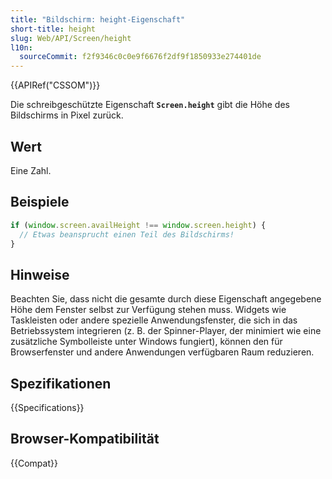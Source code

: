 ```yaml
---
title: "Bildschirm: height-Eigenschaft"
short-title: height
slug: Web/API/Screen/height
l10n:
  sourceCommit: f2f9346c0c0e9f6676f2df9f1850933e274401de
---
```


{{APIRef("CSSOM")}}

Die schreibgeschützte Eigenschaft **`Screen.height`** gibt die Höhe des Bildschirms in Pixel zurück.

## Wert

Eine Zahl.

## Beispiele

```js
if (window.screen.availHeight !== window.screen.height) {
  // Etwas beansprucht einen Teil des Bildschirms!
}
```

## Hinweise

Beachten Sie, dass nicht die gesamte durch diese Eigenschaft angegebene Höhe dem Fenster selbst zur Verfügung stehen muss. Widgets wie Taskleisten oder andere spezielle Anwendungsfenster, die sich in das Betriebssystem integrieren (z. B. der Spinner-Player, der minimiert wie eine zusätzliche Symbolleiste unter Windows fungiert), können den für Browserfenster und andere Anwendungen verfügbaren Raum reduzieren.

## Spezifikationen

{{Specifications}}

## Browser-Kompatibilität

{{Compat}}
